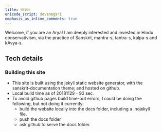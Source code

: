 ```yaml
---    
title: संस्कारः  
unicode_script: devanagari  
emphasis_as_inline_comments: true  
---    
```


Welcome, if you are an Arya! I am deeply interested and invested in Hindu conservativism, via the practice of Sanskrit, mantra-s, tantra-s, kalpa-s and kAvya-s.

## Tech details
### Building this site
- This site is built using the jekyll static website generator, with the sanskrit-documentation theme; and hosted on github.
- Local build time as of 20181129 - 93 sec.
- To avoid github pages build time-out errors, I could be doing the following, but not doing it currently:
  - build the website locally into the docs folder, including a .nojekyll file.
  - push the docs folder
  - ask github to serve the docs folder.
